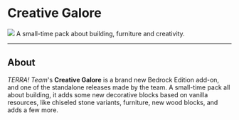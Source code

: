 # Creative Galore
![](https://cdn.discordapp.com/attachments/713810307469803520/1198652501461835897/creative_galore_logo.png?ex=669f2562&is=669dd3e2&hm=d6a4af51455daad5ffc4b96ec10ad495d48731138602260dedd267c5fbecdf5f&)
A small-time pack about building, furniture and creativity.

<hr/>

## About
*TERRA! Team*'s **Creative Galore** is a brand new Bedrock Edition add-on, and one of the standalone releases made by the team. A small-time pack all about building, it adds some new decorative blocks based on vanilla resources, like chiseled stone variants, furniture, new wood blocks, and adds a few more.
